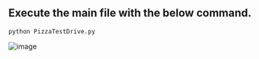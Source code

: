 ## Execute the main file with the below command.
 ```python3
python PizzaTestDrive.py
 ```  
![image](https://github.com/rebuild-123/Python-Head-First-Design-Patterns/blob/main/pictures_for_README/factory_pizzas.png)